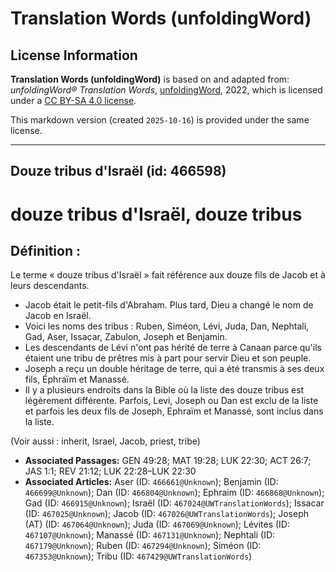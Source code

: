 # Translation Words (unfoldingWord)

## License Information

**Translation Words (unfoldingWord)** is based on and adapted from: _unfoldingWord® Translation Words_, [unfoldingWord](https://unfoldingword.org/utw), 2022, which is licensed under a [CC BY-SA 4.0 license](https://creativecommons.org/licenses/by-sa/4.0/legalcode.en).

This markdown version (created `2025-10-16`) is provided under the same license.



--------------------------------

## Douze tribus d'Israël (id: 466598)

douze tribus d'Israël, douze tribus
===================================

Définition :
------------

Le terme « douze tribus d'Israël » fait référence aux douze fils de Jacob et à leurs descendants.

* Jacob était le petit\-fils d'Abraham. Plus tard, Dieu a changé le nom de Jacob en Israël.
* Voici les noms des tribus : Ruben, Siméon, Lévi, Juda, Dan, Nephtali, Gad, Aser, Issacar, Zabulon, Joseph et Benjamin.
* Les descendants de Lévi n'ont pas hérité de terre à Canaan parce qu'ils étaient une tribu de prêtres mis à part pour servir Dieu et son peuple.
* Joseph a reçu un double héritage de terre, qui a été transmis à ses deux fils, Éphraïm et Manassé.
* Il y a plusieurs endroits dans la Bible où la liste des douze tribus est légèrement différente. Parfois, Levi, Joseph ou Dan est exclu de la liste et parfois les deux fils de Joseph, Ephraïm et Manassé, sont inclus dans la liste.

(Voir aussi : inherit, Israel, Jacob, priest, tribe)

* **Associated Passages:** GEN 49:28; MAT 19:28; LUK 22:30; ACT 26:7; JAS 1:1; REV 21:12; LUK 22:28–LUK 22:30
* **Associated Articles:** Aser (ID: `466661@Unknown`); Benjamin (ID: `466699@Unknown`); Dan (ID: `466804@Unknown`); Ephraim (ID: `466868@Unknown`); Gad (ID: `466915@Unknown`); Israël (ID: `467024@UWTranslationWords`); Issacar (ID: `467025@Unknown`); Jacob (ID: `467026@UWTranslationWords`); Joseph (AT) (ID: `467064@Unknown`); Juda (ID: `467069@Unknown`); Lévites (ID: `467107@Unknown`); Manassé (ID: `467131@Unknown`); Nephtali (ID: `467179@Unknown`); Ruben (ID: `467294@Unknown`); Siméon (ID: `467353@Unknown`); Tribu (ID: `467429@UWTranslationWords`)

